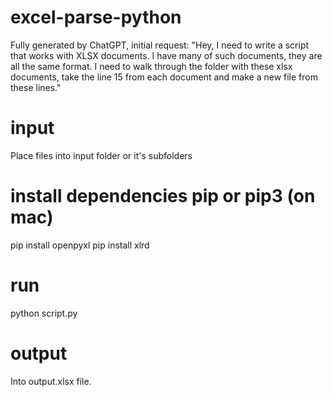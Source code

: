 # excel-parse-python
Fully generated by ChatGPT, initial request: "Hey, I need to write a script that works with XLSX documents. I have many of such documents, they are all the same format. I need to walk through the folder with these xlsx documents, take the line 15 from each document and make a new file from these lines."

# input
Place files into input folder or it's subfolders

# install dependencies pip or pip3 (on mac)

pip install openpyxl
pip install xlrd

# run
python script.py

# output
Into output.xlsx file.
